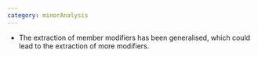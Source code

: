 ```yaml
---
category: minorAnalysis
---
```

* The extraction of member modifiers has been generalised, which could lead to the extraction of more modifiers.